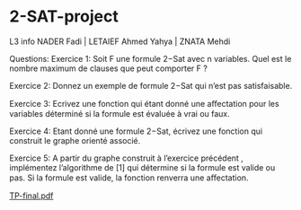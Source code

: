 # 2-SAT-project
L3 info 
NADER Fadi  |
LETAIEF Ahmed Yahya  |
ZNATA Mehdi

Questions:
Exercice 1: Soit F une formule 2−Sat avec n variables. Quel est le nombre maximum de clauses que peut comporter F ?

Exercice 2: Donnez un exemple de formule 2−Sat qui n’est pas satisfaisable.

Exercice 3: Ecrivez une fonction qui étant donné une aﬀectation pour les variables déterminé si la formule est évaluée à vrai ou faux.

Exercice 4: Etant donné une formule 2−Sat, écrivez une fonction qui construit le graphe orienté associé.

Exercice 5: A partir du graphe construit à l’exercice précédent , implémentez l’algorithme de [1] qui détermine si la formule est valide ou pas. Si la formule
est valide, la fonction renverra une aﬀectation.


[TP-final.pdf](https://github.com/user-attachments/files/18141691/TP-final-2020.pdf)
